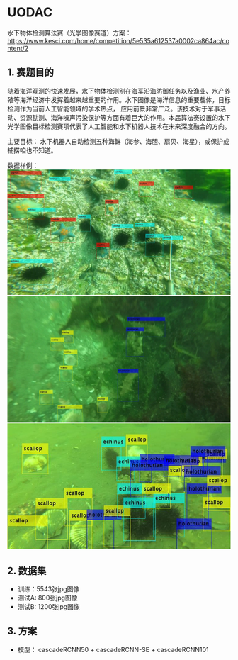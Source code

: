 # UODAC
水下物体检测算法赛（光学图像赛道）方案： https://www.kesci.com/home/competition/5e535a612537a0002ca864ac/content/2

## 1. 赛题目的
随着海洋观测的快速发展，水下物体检测别在海军沿海防御任务以及渔业、水产养殖等海洋经济中发挥着越来越重要的作用。水下图像是海洋信息的重要载体，目标检测作为当前人工智能领域的学术热点， 应用前景非常广泛。该技术对于军事活动、资源勘测、海洋噪声污染保护等方面有着巨大的作用。本届算法赛设置的水下光学图像目标检测赛项代表了人工智能和水下机器人技术在未来深度融合的方向。

主要目标： 水下机器人自动检测五种海鲜（海参、海胆、扇贝、海星），或保护或捕捞咱也不知道。

数据样例：
![](https://github.com/ChronousZhang/UODAC/blob/master/1.png)
![](https://github.com/ChronousZhang/UODAC/blob/master/2.png)
![](https://github.com/ChronousZhang/UODAC/blob/master/3.png)

## 2. 数据集
* 训练：5543张jpg图像
* 测试A: 800张jpg图像
* 测试B: 1200张jpg图像


## 3. 方案
* 模型： cascadeRCNN50 + cascadeRCNN-SE + cascadeRCNN101 

